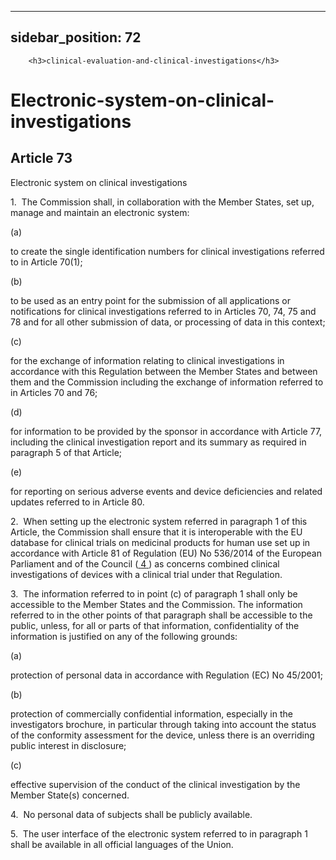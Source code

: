 
---
sidebar_position: 72
---
        <h3>clinical-evaluation-and-clinical-investigations</h3>
<h1>Electronic-system-on-clinical-investigations</h1>
<h2>Article 73</h2>
   <p class="stitle-article-norm">Electronic system on clinical investigations</p>
   <p class="norm">1.&nbsp;&nbsp;The Commission shall, in collaboration 
with the Member&nbsp;States, set up, manage and maintain an electronic 
system:</p>
   <div class="grid-container grid-list">
      <div class="list grid-list-column-1">
         <span>(a)&nbsp;</span>
      </div>
      <div class="grid-list-column-2">
         <p class="norm">to create the single identification numbers for clinical investigations referred to in Article&nbsp;70(1);</p>
      </div>
   </div>
   <div class="grid-container grid-list">
      <div class="list grid-list-column-1">
         <span>(b)&nbsp;</span>
      </div>
      <div class="grid-list-column-2">
         <p class="norm">to be used as an entry point for the submission
 of all applications or notifications for clinical investigations 
referred to in Articles&nbsp;70, 74, 75 and 78 and for all other 
submission of data, or processing of data in this context;</p>
      </div>
   </div>
   <div class="grid-container grid-list">
      <div class="list grid-list-column-1">
         <span>(c)&nbsp;</span>
      </div>
      <div class="grid-list-column-2">
         <p class="norm">for the exchange of information relating to 
clinical investigations in accordance with this Regulation between the 
Member&nbsp;States and between them and the Commission including the 
exchange of information referred to in Articles&nbsp;70 and&nbsp;76;</p>
      </div>
   </div>
   <div class="grid-container grid-list">
      <div class="list grid-list-column-1">
         <span>(d)&nbsp;</span>
      </div>
      <div class="grid-list-column-2">
         <p class="norm">for information to be provided by the sponsor 
in accordance with Article&nbsp;77, including the clinical investigation
 report and its summary as required in paragraph&nbsp;5 of that Article;</p>
      </div>
   </div>
   <div class="grid-container grid-list">
      <div class="list grid-list-column-1">
         <span>(e)&nbsp;</span>
      </div>
      <div class="grid-list-column-2">
         <p class="norm">for reporting on serious adverse events and device deficiencies and related updates referred to in Article&nbsp;80.</p>
      </div>
   </div>
   <p class="norm">2.&nbsp;&nbsp;When setting up the electronic system 
referred in paragraph&nbsp;1 of this Article, the Commission shall 
ensure that it is interoperable with the EU database for clinical trials
 on medicinal products for human use set up in accordance with 
Article&nbsp;81 of Regulation&nbsp;(EU)&nbsp;No&nbsp;536/2014 of the 
European Parliament and of the Council&nbsp;(<a href="#E0004" id="src.E0004">
         <span class="superscript">4</span>
      </a>) as concerns combined clinical investigations of devices with a clinical trial under that Regulation.</p>
   <p class="norm">3.&nbsp;&nbsp;The information referred to in 
point&nbsp;(c) of paragraph&nbsp;1 shall only be accessible to the 
Member&nbsp;States and the Commission. The information referred to in 
the other points of that paragraph&nbsp;shall be accessible to the 
public, unless, for all or parts of that information, confidentiality of
 the information is justified on any of the following grounds:</p>
   <div class="grid-container grid-list">
      <div class="list grid-list-column-1">
         <span>(a)&nbsp;</span>
      </div>
      <div class="grid-list-column-2">
         <p class="norm">protection of personal data in accordance with Regulation&nbsp;(EC)&nbsp;No&nbsp;45/2001;</p>
      </div>
   </div>
   <div class="grid-container grid-list">
      <div class="list grid-list-column-1">
         <span>(b)&nbsp;</span>
      </div>
      <div class="grid-list-column-2">
         <p class="norm">protection of commercially confidential 
information, especially in the investigators brochure, in particular 
through taking into account the status of the conformity assessment for 
the device, unless there is an overriding public interest in disclosure;</p>
      </div>
   </div>
   <div class="grid-container grid-list">
      <div class="list grid-list-column-1">
         <span>(c)&nbsp;</span>
      </div>
      <div class="grid-list-column-2">
         <p class="norm">effective supervision of the conduct of the clinical investigation by the Member&nbsp;State(s) concerned.</p>
      </div>
   </div>
   <p class="norm">4.&nbsp;&nbsp;No&nbsp;personal data of subjects shall be publicly available.</p>
   <p class="norm">5.&nbsp;&nbsp;The user interface of the electronic 
system referred to in paragraph&nbsp;1 shall be available in all 
official languages of the Union.</p>